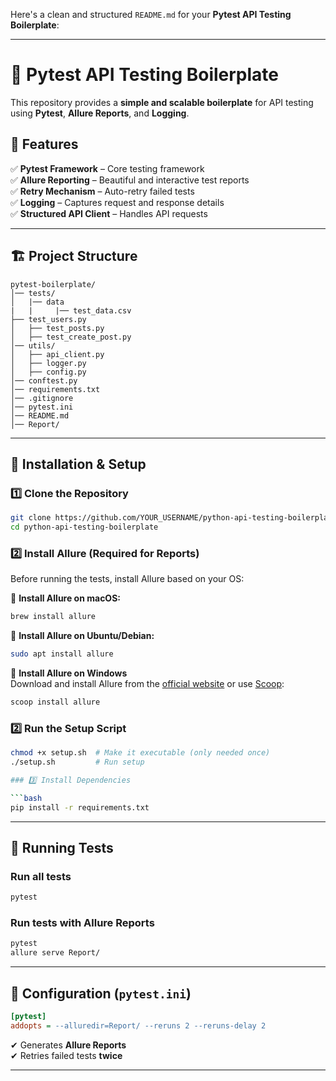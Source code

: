 Here's a clean and structured `README.md` for your **Pytest API Testing Boilerplate**:

---

# 🚀 Pytest API Testing Boilerplate

This repository provides a **simple and scalable boilerplate** for API testing using **Pytest**, **Allure Reports**, and **Logging**.

## 📌 Features

✅ **Pytest Framework** – Core testing framework  
✅ **Allure Reporting** – Beautiful and interactive test reports  
✅ **Retry Mechanism** – Auto-retry failed tests  
✅ **Logging** – Captures request and response details  
✅ **Structured API Client** – Handles API requests

---

## 🏗 Project Structure

```
pytest-boilerplate/
│── tests/
│   |── data
|   |     |── test_data.csv
├── test_users.py
│   ├── test_posts.py
│   ├── test_create_post.py
│── utils/
│   ├── api_client.py
│   ├── logger.py
│   ├── config.py
│── conftest.py
│── requirements.txt
│── .gitignore
│── pytest.ini
│── README.md
│── Report/
```

---

## 🔧 Installation & Setup

### 1️⃣ Clone the Repository

```bash
git clone https://github.com/YOUR_USERNAME/python-api-testing-boilerplate.git
cd python-api-testing-boilerplate
```

### 2️⃣ Install Allure (Required for Reports)

Before running the tests, install Allure based on your OS:

📌 **Install Allure on macOS:**

```bash
brew install allure
```

📌 **Install Allure on Ubuntu/Debian:**

```bash
sudo apt install allure
```

📌 **Install Allure on Windows**  
Download and install Allure from the [official website](https://docs.qameta.io/allure/#_installing_a_commandline) or use [Scoop](https://scoop.sh/):

```bash
scoop install allure
```

### 2️⃣ Run the Setup Script

````bash
chmod +x setup.sh  # Make it executable (only needed once)
./setup.sh         # Run setup

### 3️⃣ Install Dependencies

```bash
pip install -r requirements.txt
````

---

## 📌 Running Tests

### Run all tests

```bash
pytest
```

### Run tests with Allure Reports

```bash
pytest
allure serve Report/
```

---

## 🎯 Configuration (`pytest.ini`)

```ini
[pytest]
addopts = --alluredir=Report/ --reruns 2 --reruns-delay 2
```

✔ Generates **Allure Reports**  
✔ Retries failed tests **twice**

---
